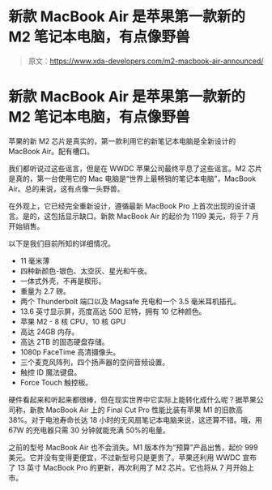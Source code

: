 # 新款 MacBook Air 是苹果第一款新的 M2 笔记本电脑，有点像野兽

> 原文：<https://www.xda-developers.com/m2-macbook-air-announced/>

# 新款 MacBook Air 是苹果第一款新的 M2 笔记本电脑，有点像野兽

苹果的新 M2 芯片是真实的，第一款利用它的新笔记本电脑是全新设计的 MacBook Air。配有槽口。

我们都听说过这些谣言，但是在 WWDC 苹果公司最终平息了这些谣言。M2 芯片是真的，第一台使用它的 Mac 电脑是“世界上最畅销的笔记本电脑”，MacBook Air。总的来说，这有点像一头野兽。

在外观上，它已经完全重新设计，遵循最新 MacBook Pro 上首次出现的设计语言。是的，这包括显示缺口。新款 MacBook Air 的起价为 1199 美元，将于 7 月开始销售。

以下是我们目前所知的详细情况。

*   11 毫米薄
*   四种新颜色-银色、太空灰、星光和午夜。
*   一体式外壳，不再是楔形。
*   重量为 2.7 磅。
*   两个 Thunderbolt 端口以及 Magsafe 充电和一个 3.5 毫米耳机插孔。
*   13.6 英寸显示屏，亮度高达 500 尼特，拥有 10 亿种颜色。
*   苹果 M2 - 8 核 CPU，10 核 GPU
*   高达 24GB 内存。
*   高达 2TB 的固态硬盘存储。
*   1080p FaceTime 高清摄像头。
*   三个麦克风阵列，四个扬声器的空间音频设置。
*   触控 ID 魔法键盘。
*   Force Touch 触控板。

硬件看起来和听起来都很棒，但在现实世界中它实际上能转化成什么呢？据苹果公司称，新款 MacBook Air 上的 Final Cut Pro 性能比装有苹果 M1 的旧款高 38%。对于电池寿命长达 18 小时的无风扇笔记本电脑来说，这还算不错。哦，用 67W 的充电器只需 30 分钟就能充满 50%的电量。

之前的型号 MacBook Air 也不会消失。M1 版本作为“预算”产品出售，起价 999 美元。它并没有变得更便宜，不过新型号只是更贵了。苹果还利用 WWDC 宣布了 13 英寸 MacBook Pro 的更新，再次利用了 M2 芯片。它也将从 7 月开始上市。